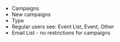 * Campaigns
* New campaigns
* Type
* Regular users see: Event List, Event, Other
* Email List - no restrictions for campaigns

